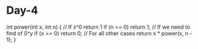 # Day-4
int power(int x, int n)
{
    // If x^0 return 1
    if (n == 0)
        return 1;
    // If we need to find of 0^y
    if (x == 0)
        return 0;
    // For all other cases
    return x * power(x, n - 1);
}
